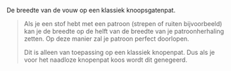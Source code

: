 
De breedte van de vouw op een klassiek knoopsgatenpat.

> Als je een stof hebt met een patroon (strepen of ruiten bijvoorbeeld) kan je de breedte op de helft van de breedte van je patroonherhaling zetten. Op deze manier zal je patroon perfect doorlopen.
> 
> Dit is alleen van toepassing op een klassiek knopenpat. Dus als je voor het naadloze knopenpat koos wordt dit genegeerd.